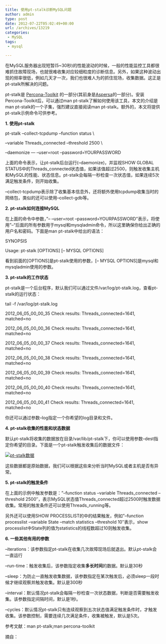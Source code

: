 ```yaml
---
title: 使用pt-stalk诊断MySQL问题
author: admin
type: post
date: 2012-07-22T05:02:49+00:00
url: /archives/13219
categories:
 - MySQL
tags:
 - mysql

---
```

在MySQL服务器出现短暂(5~30秒)的性能波动的时候，一般的性能监控工具都很难抓住故障现场，也就很难收集对应较细粒度的诊断信息。另外，如果这种波动出现的频率很低，例如几天才一次，我们也很难人为的抓住现场，收集数据。这正是pt-stalk所解决的问题。

pt-stalk是 [Percona-Toolkit](http://www.percona.com/software/percona-toolkit/) 的一部分(其前身是[Aspersa][1]的一部分)。安装Percona-Toolkit后，可以通过man pt-stalk了解如何使用该工具，本文的介绍是man pt-stalk的一个子集，强烈建议直接阅读man pt-stalk。额外的，本文将提供pt-stalk示例命令可供参考。

**1. 使用pt-stalk**

pt-stalk –collect-tcpdump –function status \

–variable Threads_connected –threshold 2500 \

–daemonize — –user=root –password=YOURPASSWORD

上面的命令表示，让pt-stalk后台运行(–daemonize)，并监视SHOW GLOBAL STATUS中的Threads_connected状态值，如果该值超过2500，则触发收集主机和MySQL的性能、状态信息。pt-stalk会每隔一秒检查一次状态值，如果连续5次满足触发条件，则开始收集。

–collect-tcpdump表示除了收集基本信息外，还将额外使用tcpdump收集当时的网络包，类似的还可以使用–collect-gdb等。

**2. pt-stalk如何连接MySQL**

在上面的命令中参数，”– –user=root –password=YOURPASSWORD”表示，将使用”–“后面的所有参数用于mysql和mysqladmin命令，所以这里确保你给出正确的用户名和密码。下面是man pt-stalk中给出的语法：

SYNOPSIS

Usage: pt-stalk [OPTIONS] [– MYSQL OPTIONS]

看到前面的[OPTIONS]是pt-stalk使用的参数，[– MYSQL OPTIONS]是mysql和mysqladmin使用的参数。

**3. pt-stalk的工作状态**

pt-stalk是一个后台程序，默认我们可以通过文件/var/log/pt-stalk.log，查看pt-stalk的运行状态：

tail -f /var/log/pt-stalk.log

2012_06_05_00_00_35 Check results: Threads_connected=1641, matched=no

2012_06_05_00_00_36 Check results: Threads_connected=1641, matched=no

2012_06_05_00_00_37 Check results: Threads_connected=1641, matched=no

2012_06_05_00_00_38 Check results: Threads_connected=1641, matched=no

2012_06_05_00_00_39 Check results: Threads_connected=1641, matched=no

2012_06_05_00_00_40 Check results: Threads_connected=1641, matched=no

2012_06_05_00_00_41 Check results: Threads_connected=1641, matched=no

你还可以通过参数–log指定一个你希望的log目录和文件。

**4. pt-stalk收集的性能和状态数据**

默认pt-stalk将收集的数据放在目录/var/lib/pt-stalk下，你可以使用参数–dest指定你希望的目录。下面是一个pt-stalk触发收集后的数据文件：

[![pt-stalk数据](http://farm9.staticflickr.com/8146/7169024725_ec0d182348_z.jpg)][2]

这些数据都是原始数据，我们可以根据这些来分析当时MySQL或者主机是否有异常。

**5. pt-stalk的触发条件**

在上面的示例中触发参数是：”–function status –variable Threads\_connected –threshold 2500″，表示MySQL状态值Threads\_connected超过2500时触发数据收集。常用的触发条件还可以使用Threads_running等。

另外还可以使用SHOW PROCESSLIST的中的结果触发，例如”–function processlist –variable State –match statistics –threshold 10″表示，show processlist中State列的值为statistics的线程数超过10则触发收集。

**6. 一些其他有用的参数**

–iterations：该参数指定pt-stalk在收集几次故障现场后就退出。默认pt-stalk会一直运行

–run-time：触发收集后，该参数指定收集**多长时间**的数据。默认是30秒

–sleep：为防止一直触发收集数据，该参数指定在某次触发后，必须sleep一段时候才继续观察并触发收集。默认是300秒

–interval：默认情况pt-stalk会每隔一秒检查一次状态数据，判断是否需要触发收集。该参数指定间隔时间，默认是1秒。

–cycles：默认情况pt-stalk只有连续观察到五次状态值满足触发条件时，才触发收集。该参数控制，需要连续几次满足条件，收集被触发，默认是5次。

参考文献：man pt-stalk;man percona-toolkit

摘自：

 [1]: http://code.google.com/p/aspersa/
 [2]: http://www.flickr.com/photos/26825745@N06/7169024725/ "pt-stalk数据 by orczhou, on Flickr"